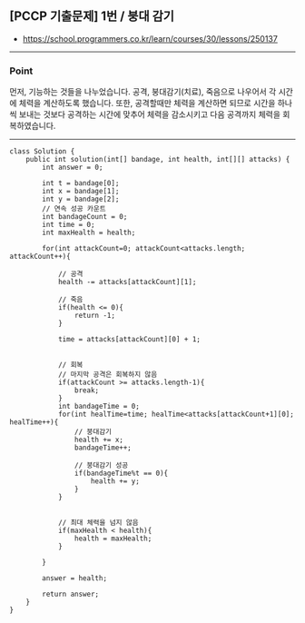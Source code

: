 ## [PCCP 기출문제] 1번 / 붕대 감기
- https://school.programmers.co.kr/learn/courses/30/lessons/250137
---

### Point

먼저, 기능하는 것들을 나누었습니다.
공격, 붕대감기(치료), 죽음으로 나우어서 각 시간에 체력을 계산하도록 했습니다.
또한, 공격할때만 체력을 계산하면 되므로 시간을 하나씩 보내는 것보다 공격하는 시간에 맞추어 체력을 감소시키고 다음 공격까지 체력을 회복하였습니다.


---

```
class Solution {
    public int solution(int[] bandage, int health, int[][] attacks) {
        int answer = 0;
        
        int t = bandage[0];
        int x = bandage[1];
        int y = bandage[2];
        // 연속 성공 카운트
        int bandageCount = 0;
        int time = 0;
        int maxHealth = health;
        
        for(int attackCount=0; attackCount<attacks.length; attackCount++){
            
            // 공격
            health -= attacks[attackCount][1];
            
            // 죽음
            if(health <= 0){
                return -1;
            }
            
            time = attacks[attackCount][0] + 1;
            
            
            // 회복
            // 마지막 공격은 회복하지 않음
            if(attackCount >= attacks.length-1){
                break;
            }
            int bandageTime = 0;
            for(int healTime=time; healTime<attacks[attackCount+1][0]; healTime++){
                // 붕대감기
                health += x;
                bandageTime++;
                
                // 붕대감기 성공
                if(bandageTime%t == 0){
                    health += y;
                }
            }
            
            
            // 최대 체력을 넘지 않음
            if(maxHealth < health){
                health = maxHealth;
            }
            
        }
        
        answer = health;
        
        return answer;
    }
}
```